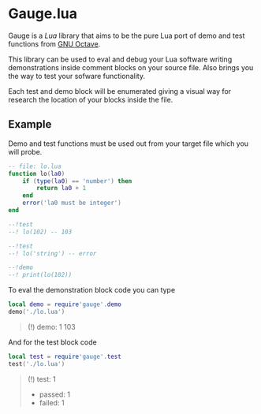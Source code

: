 # Gauge.lua

Gauge is a *Lua* library that aims to be the pure Lua port of demo and test functions
from [GNU Octave](https://octave.org).

This library can be used to eval and debug your Lua software writing demonstrations 
inside comment blocks on your source file. Also brings you the way to test your 
sofware functionality.

Each test and demo block will be enumerated giving a visual way for research the 
location of your blocks inside the file.

## Example

Demo and test functions must be used out from your target file which you will probe.

```lua
-- file: lo.lua
function lo(la0)
    if (type(la0) == 'number') then
        return la0 + 1
    end
    error('la0 must be integer')
end

--!test
--! lo(102) -- 103

--!test
--! lo('string') -- error

--!demo
--! print(lo(102))
```

To eval the demonstration block code you can type
```lua
local demo = require'gauge'.demo
demo('./lo.lua')
```

> (!) demo: 1
> 103

And for the test block code
```lua
local test = require'gauge'.test
test('./lo.lua')
```
> (!) test: 1
>
> * passed: 1
> * failed: 1
